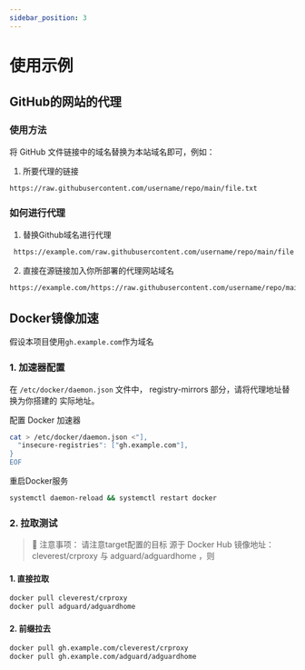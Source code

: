 ```yaml
---
sidebar_position: 3
---
```



# 使用示例


## GitHub的网站的代理

### 使用方法

将 GitHub 文件链接中的域名替换为本站域名即可，例如：

1. 所要代理的链接
```bash
https://raw.githubusercontent.com/username/repo/main/file.txt
```
### 如何进行代理

1. 替换Github域名进行代理
```bash
 https://example.com/raw.githubusercontent.com/username/repo/main/file.txt
```

2. 直接在源链接加入你所部署的代理网站域名
```bash
https://example.com/https://raw.githubusercontent.com/username/repo/main/file.txt
```


## Docker镜像加速

假设本项目使用`gh.example.com`作为域名

### 1. 加速器配置
在 `/etc/docker/daemon.json` 文件中， registry-mirrors 部分，请将代理地址替换为你搭建的 实际地址。

 配置 Docker 加速器

```bash
cat > /etc/docker/daemon.json <"],
  "insecure-registries": ["gh.example.com"],
}
EOF
```

 重启Docker服务
```bash
systemctl daemon-reload && systemctl restart docker
```
### 2. 拉取测试

>📢 注意事项： 请注意target配置的目标
源于 Docker Hub 镜像地址： cleverest/crproxy 与 adguard/adguardhome ，则

####  1. 直接拉取
```bash
docker pull cleverest/crproxy
docker pull adguard/adguardhome
```
#### 2. 前缀拉去

```bash
docker pull gh.example.com/cleverest/crproxy
docker pull gh.example.com/adguard/adguardhome
```